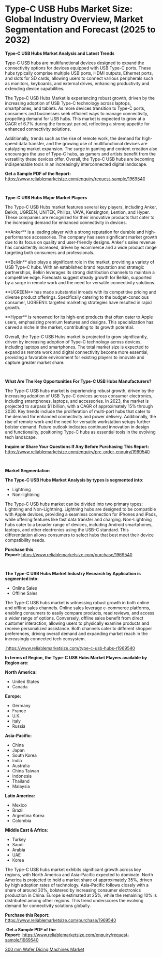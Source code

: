 <p><h1>Type-C USB Hubs Market Size: Global Industry Overview, Market Segmentation and Forecast (2025 to 2032)</h1></p><p><strong>Type-C USB Hubs Market Analysis and Latest Trends</strong></p>
<p><p>Type-C USB hubs are multifunctional devices designed to expand the connectivity options for devices equipped with USB Type-C ports. These hubs typically comprise multiple USB ports, HDMI outputs, Ethernet ports, and slots for SD cards, allowing users to connect various peripherals such as monitors, keyboards, and external drives, enhancing productivity and extending device capabilities. </p><p>The Type-C USB Hubs Market is experiencing robust growth, driven by the increasing adoption of USB Type-C technology across laptops, smartphones, and tablets. As more devices transition to Type-C ports, consumers and businesses seek efficient ways to manage connectivity, propelling demand for USB hubs. This market is expected to grow at a CAGR of 6.7% during the forecast period, reflecting a strong appetite for enhanced connectivity solutions.</p><p>Additionally, trends such as the rise of remote work, the demand for high-speed data transfer, and the growing use of multifunctional devices are catalyzing market expansion. The surge in gaming and content creation also encourages the use of Type-C hubs, as gamers and artists benefit from the versatility these devices offer. Overall, the Type-C USB hubs are becoming indispensable tools in an increasingly interconnected digital landscape.</p></p>
<p><strong>Get a Sample PDF of the Report:&nbsp;</strong> <a href="https://www.reliablemarketsize.com/enquiry/request-sample/1969540?utm_campaign=2242&utm_medium=2&utm_source=Github&utm_content=ia&utm_term=13022025&utm_id=type-c-usb-hubs">https://www.reliablemarketsize.com/enquiry/request-sample/1969540</a></p>
<p>&nbsp;</p>
<p><strong>Type-C USB Hubs Major Market Players</strong></p>
<p><p>The Type-C USB Hubs market features several key players, including Anker, Belkin, UGREEN, UNITEK, Philips, VAVA, Kensington, Lention, and Hyper. These companies are recognized for their innovative products that cater to the increasing demand for enhanced connectivity in devices. </p><p>**Anker** is a leading player with a strong reputation for durable and high-performance accessories. The company has seen significant market growth due to its focus on quality and user-friendly designs. Anker's sales revenue has consistently increased, driven by ecommerce and a wide product range targeting both consumers and professionals.</p><p>**Belkin** also plays a significant role in the market, providing a variety of USB Type-C hubs. With an established brand reputation and strategic partnerships, Belkin leverages its strong distribution channels to maintain a competitive edge. Forecasts suggest steady growth for Belkin, supported by a surge in remote work and the need for versatile connectivity solutions.</p><p>**UGREEN** has made substantial inroads with its competitive pricing and diverse product offerings. Specifically catering to the budget-conscious consumer, UGREEN’s targeted marketing strategies have resulted in rapid growth. </p><p>**Hyper** is renowned for its high-end products that often cater to Apple users, emphasizing premium features and designs. This specialization has carved a niche in the market, contributing to its growth potential.</p><p>Overall, the Type-C USB Hubs market is projected to grow significantly, driven by increasing adoption of Type-C technology across devices, including laptops and smartphones. The total market size is expected to expand as remote work and digital connectivity become more essential, providing a favorable environment for existing players to innovate and capture greater market share.</p></p>
<p>&nbsp;</p>
<p><strong>What Are The Key Opportunities For Type-C USB Hubs Manufacturers?</strong></p>
<p><p>The Type-C USB hubs market is experiencing robust growth, driven by the increasing adoption of USB Type-C devices across consumer electronics, including smartphones, laptops, and accessories. In 2023, the market is projected to surpass $1 billion, with a CAGR of approximately 15% through 2030. Key trends include the proliferation of multi-port hubs that cater to the demand for enhanced connectivity and power delivery. Additionally, the rise of remote work and the need for versatile workstation setups further bolster demand. Future outlook indicates continued innovation in design and functionality, positioning Type-C hubs as essential tools in the evolving tech landscape.</p></p>
<p><strong>Inquire or Share Your Questions If Any Before Purchasing This Report:</strong> <a href="https://www.reliablemarketsize.com/enquiry/pre-order-enquiry/1969540?utm_campaign=2242&utm_medium=2&utm_source=Github&utm_content=ia&utm_term=13022025&utm_id=type-c-usb-hubs">https://www.reliablemarketsize.com/enquiry/pre-order-enquiry/1969540</a></p>
<p>&nbsp;</p>
<p><strong>Market Segmentation</strong></p>
<p><strong>The Type-C USB Hubs Market Analysis by types is segmented into:</strong></p>
<p><ul><li>Lightning</li><li>Non-lightning</li></ul></p>
<p><p>The Type-C USB hubs market can be divided into two primary types: Lightning and Non-Lightning. Lightning hubs are designed to be compatible with Apple devices, providing a seamless connection for iPhones and iPads, while offering features like fast data transfer and charging. Non-Lightning hubs cater to a broader range of devices, including Android smartphones, laptops, and other electronics using the USB-C standard. This differentiation allows consumers to select hubs that best meet their device compatibility needs.</p></p>
<p><strong>Purchase this Report:&nbsp;</strong><a href="https://www.reliablemarketsize.com/purchase/1969540?utm_campaign=2242&utm_medium=2&utm_source=Github&utm_content=ia&utm_term=13022025&utm_id=type-c-usb-hubs">https://www.reliablemarketsize.com/purchase/1969540</a></p>
<p>&nbsp;</p>
<p><strong>The Type-C USB Hubs Market Industry Research by Application is segmented into:</strong></p>
<p><ul><li>Online Sales</li><li>Offline Sales</li></ul></p>
<p><p>The Type-C USB hubs market is witnessing robust growth in both online and offline sales channels. Online sales leverage e-commerce platforms, enabling consumers to easily compare products, read reviews, and access a wider range of options. Conversely, offline sales benefit from direct customer interaction, allowing users to physically examine products and receive personalized assistance. Both channels cater to different shopper preferences, driving overall demand and expanding market reach in the increasingly connected tech ecosystem.</p></p>
<p><a href="https://www.reliablemarketsize.com/type-c-usb-hubs-r1969540?utm_campaign=2242&utm_medium=2&utm_source=Github&utm_content=ia&utm_term=13022025&utm_id=type-c-usb-hubs">&nbsp;https://www.reliablemarketsize.com/type-c-usb-hubs-r1969540</a></p>
<p><strong>In terms of Region, the Type-C USB Hubs Market Players available by Region are:</strong></p>
<p>
    <p> <strong> North America: </strong>
        <ul>
            <li>United States</li>
            <li>Canada</li>
        </ul>
        </p> 
    <p> <strong> Europe: </strong>
        <ul>
            <li>Germany</li>
            <li>France</li>
            <li>U.K.</li>
            <li>Italy</li>
            <li>Russia</li>
        </ul>
        </p> 
    <p> <strong> Asia-Pacific: </strong>
        <ul>
            <li>China</li>
            <li>Japan</li>
            <li>South Korea</li>
            <li>India</li>
            <li>Australia</li>
            <li>China Taiwan</li>
            <li>Indonesia</li>
            <li>Thailand</li>
            <li>Malaysia</li>
        </ul>
        </p> 
    <p> <strong> Latin America: </strong>
        <ul>
            <li>Mexico</li>
            <li>Brazil</li>
            <li>Argentina Korea</li>
            <li>Colombia</li>
        </ul>
        </p> 
    <p> <strong> Middle East & Africa: </strong>
        <ul>
            <li>Turkey</li>
            <li>Saudi</li>
            <li>Arabia</li>
            <li>UAE</li>
            <li>Korea</li>
        </ul>
    </p>
    </p>
<p><p>The Type-C USB hubs market exhibits significant growth across key regions, with North America and Asia-Pacific expected to dominate. North America is projected to hold a market share of approximately 35%, driven by high adoption rates of technology. Asia-Pacific follows closely with a share of around 30%, bolstered by increasing consumer electronics production in China. Europe is estimated at 25%, while the remaining 10% is distributed among other regions. This trend underscores the evolving demand for connectivity solutions globally.</p></p>
<p><strong>Purchase this Report: </strong><a href="https://www.reliablemarketsize.com/purchase/1969540?utm_campaign=2242&utm_medium=2&utm_source=Github&utm_content=ia&utm_term=13022025&utm_id=type-c-usb-hubs">https://www.reliablemarketsize.com/purchase/1969540</a></p>
<p>&nbsp;<strong>Get a Sample PDF of the Report:&nbsp;&nbsp;</strong><a href="https://www.reliablemarketsize.com/enquiry/request-sample/1969540?utm_campaign=2242&utm_medium=2&utm_source=Github&utm_content=ia&utm_term=13022025&utm_id=type-c-usb-hubs">https://www.reliablemarketsize.com/enquiry/request-sample/1969540</a></p>
<p><strong></strong></p>
<p><p><a href="https://github.com/suleimannichelle7/Market-Research-Report-List-1/blob/main/300-mm-wafer-dicing-machines-market.md?utm_campaign=2242&utm_medium=2&utm_source=Github&utm_content=ia&utm_term=13022025&utm_id=type-c-usb-hubs">300 mm Wafer Dicing Machines Market</a></p></p>